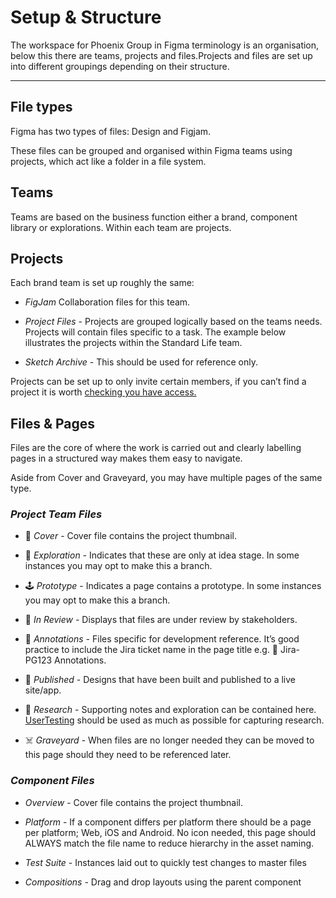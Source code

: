 
# Setup & Structure

The workspace for Phoenix Group in Figma terminology is an organisation, below this there are teams, projects and files.Projects and files are set up into different groupings depending on their structure.

---

## File types

Figma has two types of files: Design and Figjam.

These files can be grouped and organised within Figma teams using projects, which act like a folder in a file system.

## Teams

Teams are based on the business function either a brand, component library or explorations. Within each team are projects.

## Projects

Each brand team is set up roughly the same:

- *FigJam* Collaboration files for this team.

- *Project Files* - Projects are grouped logically based on the teams needs. Projects will contain files specific to a task. The example below illustrates the projects within the Standard Life team.

- *Sketch Archive* - This should be used for reference only.


Projects can be set up to only invite certain members, if you can’t find a project it is worth [checking you have access.]()

## Files & Pages

Files are the core of where the work is carried out and clearly labelling pages in a structured way makes them easy to navigate.

Aside from Cover and Graveyard, you may have multiple pages of the same type.

### *Project Team Files*

- 📘 *Cover* - Cover file contains the project thumbnail.

- 🚀 *Exploration -* Indicates that these are only at idea stage. In some instances you may opt to make this a branch.

- 🕹 *Prototype* - Indicates a page contains a prototype. In some instances you may opt to make this a branch.

- 🚦 *In Review -* Displays that files are under review by stakeholders.

- 📐 *Annotations -* Files specific for development reference. It’s good practice to include the Jira ticket name in the page title e.g. 📐 Jira-PG123 Annotations.

- 💾 *Published* - Designs that have been built and published to a live site/app.

- 🔬 *Research* - Supporting notes and exploration can be contained here. [UserTesting](https://www.usertesting.com/) should be used as much as possible for capturing research.

- ☠️ *Graveyard* - When files are no longer needed they can be moved to this page should they need to be referenced later.

### *Component Files*

- *Overview* - Cover file contains the project thumbnail.

- *Platform* - If a component differs per platform there should be a page per platform; Web, iOS and Android. No icon needed, this page should ALWAYS match the file name to reduce hierarchy in the asset naming.

- *Test Suite* - Instances laid out to quickly test changes to master files

- *Compositions -* Drag and drop layouts using the parent component